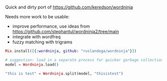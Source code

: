 Quick and dirty port of https://github.com/keredson/wordninja

Needs more work to be usable:
- improve performance, use ideas from https://github.com/stephantul/wordninja2/tree/main
- integrate with wordfreq
- fuzzy matching with trigrams

```elixir
Mix.install([{:wordninja, github: "ruslandoga/wordninja"}])

# suggestion: load in a separate process for quicker garbage collection
model = Wordninja.load()

"this is test" = Wordninja.split(model, "thisistest")
```
